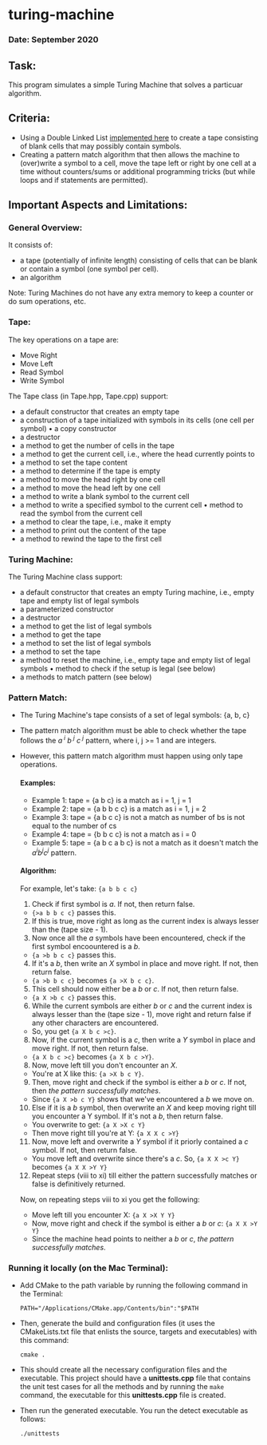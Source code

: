 # turing-machine

### Date: September 2020

## Task:

This program simulates a simple Turing Machine that solves a particuar algorithm.

## Criteria:

* Using a Double Linked List [implemented here](https://github.com/VNMod/Data-Structures-and-Algorithms/tree/main/Data%20Structures/Double%20Linked%20List%20ADT) to create a tape consisting of blank cells that may possibly contain symbols.
* Creating a pattern match algorithm that then allows the machine to (over)write a symbol to a cell, move the tape left or right by one cell at a time without counters/sums or additional programming tricks (but while loops and if statements are permitted).

## Important Aspects and Limitations:

### General Overview:

It consists of:

- a tape (potentially of infinite length) consisting of cells that can be blank or contain a symbol (one symbol per cell).
- an algorithm

Note: Turing Machines do not have any extra memory to keep a counter or do sum operations, etc.

### Tape:

The key operations on a tape are:

- Move Right
- Move Left
- Read Symbol
- Write Symbol

The Tape class (in Tape.hpp, Tape.cpp) support:

- a default constructor that creates an empty tape
- a construction of a tape initialized with symbols in its cells (one cell per symbol) • a copy constructor
- a destructor
- a method to get the number of cells in the tape
- a method to get the current cell, i.e., where the head currently points to
- a method to set the tape content
- a method to determine if the tape is empty
- a method to move the head right by one cell
- a method to move the head left by one cell
- a method to write a blank symbol to the current cell
- a method to write a specified symbol to the current cell • method to read the symbol from the current cell
- a method to clear the tape, i.e., make it empty
- a method to print out the content of the tape
- a method to rewind the tape to the first cell

### Turing Machine:

The Turing Machine class support:

- a default constructor that creates an empty Turing machine, i.e., empty tape and empty list of legal
symbols
- a parameterized constructor
- a destructor
- a method to get the list of legal symbols
- a method to get the tape
- a method to set the list of legal symbols
- a method to set the tape
- a method to reset the machine, i.e., empty tape and empty list of legal symbols • method to check if the setup is legal (see below)
- a methods to match pattern (see below)

### Pattern Match:

  - The Turing Machine's tape consists of a set of legal symbols: {a, b, c}
  - The pattern match algorithm must be able to check whether the tape follows the *a<sup> i</sup> b<sup> j</sup> c<sup> j</sup>* pattern, where i, j >= 1 and are integers.
  - However, this pattern match algorithm must happen using only tape operations.

    #### Examples:
    - Example 1: tape = {a b c} is a match as i = 1, j = 1
    - Example 2: tape = {a b b c c} is a match as i = 1, j = 2
    - Example 3: tape = {a b c c} is not a match as number of bs is not equal to the number of cs
    - Example 4: tape = {b b c c} is not a match as i = 0
    - Example 5: tape = {a b c a b c} is not a match as it doesn't match the *a<sup>i</sup>b<sup>j</sup>c<sup>j</sup>* pattern.

    #### Algorithm:
    
    For example, let's take:   ```{a b b c c}```
    
    1. Check if first symbol is *a*. If not, then return false.

    - ```{>a b b c c}``` passes this. 

    2. If this is true, move right as long as the current index is always lesser than the (tape size - 1).
    3. Now once all the *a* symbols have been encountered, check if the first symbol encoountered is a *b*.

    - ```{a >b b c c}``` passes this. 
   
    4. If it's a *b*, then write an *X* symbol in place and move right. If not, then return false.

    - ```{a >b b c c}``` becomes ```{a >X b c c}```. 
   
    5. This cell should now either be a *b* or *c*. If not, then return false.

    - ```{a X >b c c}``` passes this. 

    6. While the current symbols are either *b* or *c* and the current index is always lesser than the (tape size - 1), move right and return false if any other characters are encountered.

    - So, you get ```{a X b c >c}```.

    8. Now, if the current symbol is a *c*, then write a *Y* symbol in place and move right. If not, then return false.

    - ```{a X b c >c}``` becomes ```{a X b c >Y}```. 

    8. Now, move left till you don't encounter an *X*.

    - You're at X like this: ```{a >X b c Y}```.

    9. Then, move right and check if the symbol is either a *b* or *c*. If not, then *the pattern successfully matches*. 

    - Since ```{a X >b c Y}``` shows that we've encountered a *b* we move on.

    10. Else if it is a *b* symbol, then overwrite an *X* and keep moving right till you encounter a Y symbol. If it's not a *b*, then return false.

    - You overwrite to get: ```{a X >X c Y}```
    - Then move right till you're at Y: ```{a X X c >Y}```

    11. Now, move left and overwrite a *Y* symbol if it priorly contained a *c* symbol. If not, then return false.

    - You move left and overwrite since there's a *c*. So, ```{a X X >c Y}``` becomes ```{a X X >Y Y}```

    12. Repeat steps (viii to xi) till either the pattern successfully matches or false is definitively returned.

    Now, on repeating steps viii to xi you get the following:
    - Move left till you encounter X: ```{a X >X Y Y}```
    - Now, move right and check if the symbol is either a *b* or *c*: ```{a X X >Y Y}```
    - Since the machine head points to neither a *b* or *c*, *the pattern successfully matches*.


### Running it locally (on the Mac Terminal):

- Add CMake to the path variable by running the following command in the Terminal:
  ```
  PATH="/Applications/CMake.app/Contents/bin":"$PATH
  ```
  
- Then, generate the build and configuration files (it uses the CMakeLists.txt file that enlists the source, targets and executables) with this command:

  ```
  cmake .
  ```
  
- This should create all the necessary configuration files and the executable. This project should have a **unittests.cpp** file that contains the unit test cases for all the methods and by running the   ```make``` command, the executable for this **unittests.cpp** file is created.

- Then run the generated executable. You run the detect executable as follows:

  ```
  ./unittests
  ```
  
  
